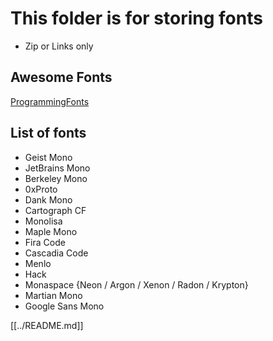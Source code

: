 # This folder is for storing fonts

- Zip or Links only

## Awesome Fonts

[ProgrammingFonts](https://www.programmingfonts.org/#twilio-sans-mono)

## List of fonts

- Geist Mono
- JetBrains Mono
- Berkeley Mono
- 0xProto
- Dank Mono
- Cartograph CF
- Monolisa
- Maple Mono
- Fira Code
- Cascadia Code
- Menlo
- Hack
- Monaspace {Neon / Argon / Xenon / Radon / Krypton}
- Martian Mono
- Google Sans Mono

[[../README.md]]
